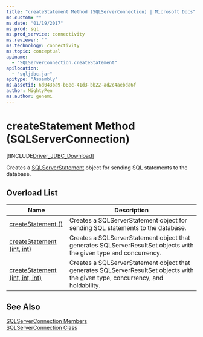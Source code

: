 ```yaml
---
title: "createStatement Method (SQLServerConnection) | Microsoft Docs"
ms.custom: ""
ms.date: "01/19/2017"
ms.prod: sql
ms.prod_service: connectivity
ms.reviewer: ""
ms.technology: connectivity
ms.topic: conceptual
apiname: 
  - "SQLServerConnection.createStatement"
apilocation: 
  - "sqljdbc.jar"
apitype: "Assembly"
ms.assetid: 6d043ba9-b8ec-41d3-bb22-ad2c4aebda6f
author: MightyPen
ms.author: genemi
---
```

# createStatement Method (SQLServerConnection)
[!INCLUDE[Driver_JDBC_Download](../../../includes/driver_jdbc_download.md)]

  Creates a [SQLServerStatement](../../../connect/jdbc/reference/sqlserverstatement-class.md) object for sending SQL statements to the database.  
  
## Overload List  
  
|Name|Description|  
|----------|-----------------|  
|[createStatement ()](../../../connect/jdbc/reference/createstatement-method.md)|Creates a SQLServerStatement object for sending SQL statements to the database.|  
|[createStatement (int, int)](../../../connect/jdbc/reference/createstatement-method-int-int.md)|Creates a SQLServerStatement object that generates SQLServerResultSet objects with the given type and concurrency.|  
|[createStatement (int, int, int)](../../../connect/jdbc/reference/createstatement-method-int-int-int.md)|Creates a SQLServerStatement object that generates SQLServerResultSet objects with the given type, concurrency, and holdability.|  
  
## See Also  
 [SQLServerConnection Members](../../../connect/jdbc/reference/sqlserverconnection-members.md)   
 [SQLServerConnection Class](../../../connect/jdbc/reference/sqlserverconnection-class.md)  
  
  
